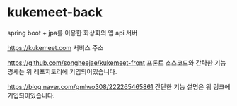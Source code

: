 # kukemeet-back
spring boot + jpa를 이용한 화상회의 앱 api 서버

https://kukemeet.com
서비스 주소

https://github.com/songheejae/kukemeet-front
프론트 소스코드와 간략한 기능 명세는 위 레포지토리에 기입되어있습니다.

https://blog.naver.com/gmlwo308/222265465861
간단한 기능 설명은 위 링크에 기입되어있습니다.
